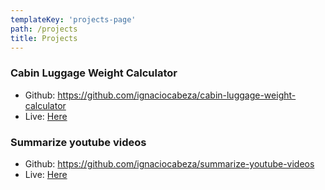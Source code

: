 ```yaml
---
templateKey: 'projects-page'
path: /projects
title: Projects
---
```

### Cabin Luggage Weight Calculator
- Github: https://github.com/ignaciocabeza/cabin-luggage-weight-calculator
- Live: [Here](https://boring-fermi-3dc62c.netlify.com)

### Summarize youtube videos
- Github: https://github.com/ignaciocabeza/summarize-youtube-videos
- Live: [Here](https://fervent-hawking-2bf38c.netlify.com)